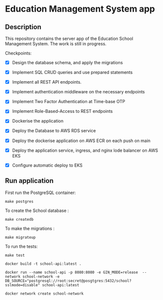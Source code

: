 # Education Management System app

## Description

This repository contains the server app of the Education School Management System. The work is still in progress.

Checkpoints:
* [x] Design the database schema, and apply the migrations
* [x] Implement SQL CRUD queries and use prepared statements
* [x] Implement all REST API endpoints.
* [x] Implement authentication middleware on the necessary endpoints
* [x] Implement Two Factor Authentication at Time-base OTP
* [x] Implement Role-Based-Access to REST endpoints
* [x] Dockerise the application
* [x] Deploy the Database to AWS RDS service
* [x] Deploy the dockerise application on AWS ECR on each push on main
* [x] Deploy the application service, ingress, and nginx lode balancer on AWS EKS
* [x] Configure automatic deploy to EKS


## Run application

First run the PostgreSQL container:
 
 `make postgres`
 
To create the School database :
 
 `make createdb`
 
 To make the migrations :
 
 `make migrateup`
 
 To run the tests:
 
 `make test`

`docker build -t school-api:latest .`

`docker run --name school-api -p 8080:8080 -e GIN_MODE=release  --network school-network -e DB_SOURCE="postgresql://root:secret@posgtgres:5432/school?sslmode=disable" school-api:latest`

`docker network create school-network`
